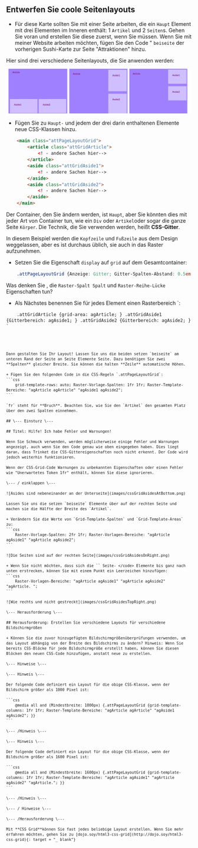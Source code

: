 ## Entwerfen Sie coole Seitenlayouts

+ Für diese Karte sollten Sie mit einer Seite arbeiten, die ein `Haupt` Element mit drei Elementen im Inneren enthält: 1 `Artikel` und 2 `Seiten`s. Gehen Sie voran und erstellen Sie diese zuerst, wenn Sie müssen. Wenn Sie mit meiner Website arbeiten möchten, fügen Sie den Code " `beiseite` der vorherigen Sushi-Karte zur Seite "Attraktionen" hinzu. 

Hier sind drei verschiedene Seitenlayouts, die Sie anwenden werden:

![](images/cssGridLayouts.png)

+ Fügen Sie zu `Haupt-` und jedem der drei darin enthaltenen Elemente neue CSS-Klassen hinzu.

```html
    <main class="attPageLayoutGrid">
        <article class="attGridArticle">
            <! - andere Sachen hier-->
        </article>
        <aside class="attGridAside1">
            <! - andere Sachen hier-->
        </aside>
        <aside class="attGridAside2">
            <! - andere Sachen hier-->
        </aside>
    </main>
```

Der Container, den Sie ändern werden, ist `Haupt`, aber Sie könnten dies mit jeder Art von Container tun, wie ein `Div` oder `Artikel`oder sogar die ganze Seite `Körper`. Die Technik, die Sie verwenden werden, heißt **CSS-Gitter**.

In diesem Beispiel werden die `Kopfzeile` und `Fußzeile` aus dem Design weggelassen, aber es ist durchaus üblich, sie auch in das Raster aufzunehmen.

+ Setzen Sie die Eigenschaft `display` auf `grid` auf dem Gesamtcontainer:

```css
    .attPageLayoutGrid {Anzeige: Gitter; Gitter-Spalten-Abstand: 0.5em; Raster-Zeilenabstand: 1em; }
```

Was denken Sie , die `Raster-Spalt Spalt` und `Raster-Reihe-Lücke` Eigenschaften tun?

+ Als Nächstes benennen Sie für jedes Element einen Rasterbereich</code> `: </li>
</ul>

<pre><code class="css">    .attGridArticle {grid-area: agArticle; } .attGridAside1 {Gitterbereich: agAside1; } .attGridAside2 {Gitterbereich: agAside2; }
`</pre> 
    Dann gestalten Sie Ihr Layout! Lassen Sie uns die beiden setzen `beiseite` am unteren Rand der Seite an Seite Elemente Seite. Dazu benötigen Sie zwei **Spalten** gleicher Breite. Sie können die halten **Zeile** automatische Höhen.
    
    + Fügen Sie den folgenden Code in die CSS-Regeln `.attPageLayoutGrid`:
    ```css
        grid-template-rows: auto; Raster-Vorlage-Spalten: 1fr 1fr; Raster-Template-Bereiche: "agArticle agArticle" "agAside1 agAside2";
    ```
    
    `fr` steht für **Bruch**. Beachten Sie, wie Sie den `Artikel` den gesamten Platz über den zwei Spalten einnehmen.
    
    ## \--- Einsturz \---
    
    ## Titel: Hilfe! Ich habe Fehler und Warnungen!
    
    Wenn Sie Schmuck verwenden, werden möglicherweise einige Fehler und Warnungen angezeigt, auch wenn Sie den Code genau wie oben eingegeben haben. Dies liegt daran, dass Trinket die CSS-Gittereigenschaften noch nicht erkennt. Der Code wird jedoch weiterhin funktionieren.
    
    Wenn der CSS-Grid-Code Warnungen zu unbekannten Eigenschaften oder einen Fehler wie "Unerwartetes Token 1fr" enthält, können Sie diese ignorieren.
    
    \--- / einklappen \---
    
    ![Asides sind nebeneinander an der Unterseite](images/cssGridAsidesAtBottom.png)
    
    Lassen Sie uns die setzen `beiseite` Elemente über auf der rechten Seite und machen sie die Hälfte der Breite des `Artikel`.
    
    + Verändern Sie die Werte von `Grid-Template-Spalten` und `Grid-Template-Areas` zu:
    ```css
        Raster-Vorlage-Spalten: 2fr 1fr; Raster-Vorlagen-Bereiche: "agArticle agAside1" "agArticle agAside2";
    ```
    
    ![Die Seiten sind auf der rechten Seite](images/cssGridAsidesOnRight.png)
    
    + Wenn Sie nicht möchten, dass sich die `` Seite- </code> Elemente bis ganz nach unten erstrecken, können Sie mit einem Punkt ein Leerzeichen hinzufügen: 
    ```css
        Raster-Vorlagen-Bereiche: "agArticle agAside1" "agArticle agAside2" "agArticle. ";
    ```
    
    ![Wie rechts und nicht gestreckt](images/cssGridAsidesTopRight.png)
    
    \--- Herausforderung \---
    
    ## Herausforderung: Erstellen Sie verschiedene Layouts für verschiedene Bildschirmgrößen
    
    + Können Sie die zuvor hinzugefügten Bildschirmgrößenüberprüfungen verwenden, um das Layout abhängig von der Breite des Bildschirms zu ändern? Hinweis: Wenn Sie bereits CSS-Blöcke für jede Bildschirmgröße erstellt haben, können Sie diesen Blöcken den neuen CSS-Code hinzufügen, anstatt neue zu erstellen.
    
    \--- Hinweise \---
    
    \--- Hinweis \---
    
    Der folgende Code definiert ein Layout für die obige CSS-Klasse, wenn der Bildschirm größer als 1000 Pixel ist:
    
    ```css
        @media all and (Mindestbreite: 1000px) {.attPageLayoutGrid {grid-template-columns: 1fr 1fr; Raster-Template-Bereiche: "agArticle agArticle" "agAside1 agAside2"; }}  
    ```
    
    \--- /Hinweis \---
    
    \--- Hinweis \---
    
    Der folgende Code definiert ein Layout für die obige CSS-Klasse, wenn der Bildschirm größer als 1600 Pixel ist:
    
    ```css
        @media all and (Mindestbreite: 1600px) {.attPageLayoutGrid {grid-template-columns: 1fr 1fr; Raster-Template-Bereiche: "agArticle agAside1" "agArticle agAside2" "agArticle."; }}  
    ```
    
    \--- /Hinweis \---
    
    \--- / Hinweise \---
    
    \--- /Herausforderung \---
    
    Mit **CSS Grid**können Sie fast jedes beliebige Layout erstellen. Wenn Sie mehr erfahren möchten, gehen Sie zu [dojo.soy/html3-css-grid](http://dojo.soy/html3-css-grid){: target = "_ blank"}